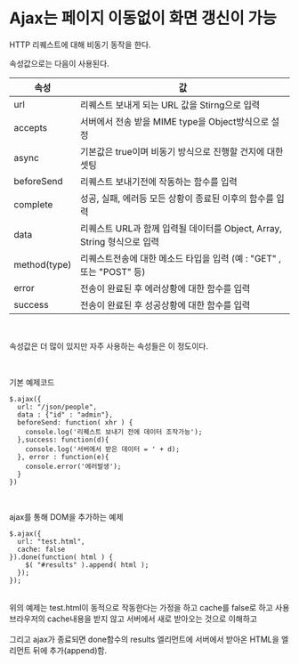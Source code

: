 # Ajax는 페이지 이동없이 화면 갱신이 가능
HTTP 리퀘스트에 대해 비동기 동작을 한다.

속성값으로는 다음이 사용된다.

|속성|값|
|----|--|
|url|리퀘스트 보내게 되는 URL 값을 Stirng으로 입력|
|accepts|서버에서 전송 받을 MIME type을 Object방식으로 설정|
|async|기본값은 true이며 비동기 방식으로 진행할 건지에 대한 셋팅|
|beforeSend|리퀘스트 보내기전에 작동하는 함수를 입력|
|complete|성공, 실패, 에러등 모든 상황이 종료된 이후의 함수를 입력|
|data|리퀘스트 URL과 함께 입력될 데이터를 Object, Array, String 형식으로 입력|
|method(type)|리퀘스트전송에 대한 메소드 타입을 입력 (예 : "GET" , 또는 "POST" 등) |
|error|전송이 완료된 후 에러상황에 대한 함수를 입력|
|success|전송이 완료된 후 성공상황에 대한 함수를 입력|

<br>

속성값은 더 많이 있지만 자주 사용하는 속성들은 이 정도이다.

<br>

기본 예제코드
```
$.ajax({
  url: "/json/people",
  data : {"id" : "admin"},
  beforeSend: function( xhr ) {
    console.log('리퀘스트 보내기 전에 데이터 조작가능');
  },success: function(d){
    console.log('서버에서 받은 데이터 = ' + d);
  }, error : function(e){
    console.error('에러발생');
  }
})
```
<br>

ajax를 통해 DOM을 추가하는 예제
```
$.ajax({
  url: "test.html",
  cache: false
}).done(function( html ) {
    $( "#results" ).append( html );
  });
});
```
<br>
위의 예제는 test.html이 동적으로 작동한다는 가정을 하고 cache를 false로 하고 사용<br>
브라우저의 cache내용을 받지 않고 서버에서 새로 받아오는 것으로 이해하고<br>
<br>
그리고 ajax가 종료되면 done함수의 results 엘리먼트에 서버에서 받아온 HTML을 엘리먼트 뒤에 추가(append)함.

